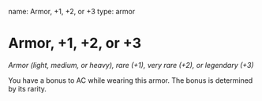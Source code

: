 name: Armor, +1, +2, or +3
type: armor

# Armor, +1, +2, or +3 
_Armor (light, medium, or heavy), rare (+1), very rare (+2), or legendary (+3)_ 

You have a bonus to AC while wearing this armor. The bonus is determined by its rarity. 